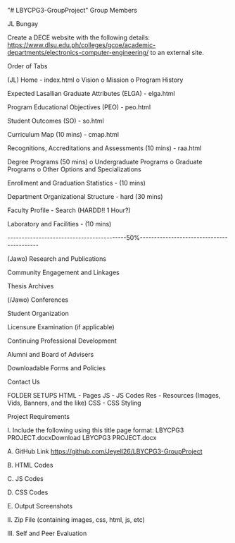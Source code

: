 "# LBYCPG3-GroupProject" 
Group Members

JL Bungay

Create a DECE website with the following details: 
https://www.dlsu.edu.ph/colleges/gcoe/academic-departments/electronics-computer-engineering/ 
to an external site.

Order of Tabs

(JL)
Home - index.html
o Vision
o Mission
o Program History


Expected Lasallian Graduate Attributes (ELGA) - elga.html

Program Educational Objectives (PEO) - peo.html

Student Outcomes (SO) - so.html

Curriculum Map (10 mins) - cmap.html

Recognitions, Accreditations and Assessments (10 mins)  - raa.html

Degree Programs (50 mins)
o Undergraduate Programs
o Graduate Programs
o Other Options and Specializations

Enrollment and Graduation Statistics - (10 mins)

Department Organizational Structure - hard (30 mins)

Faculty Profile - Search (HARDD!! 1 Hour?)
 
Laboratory and Facilities - (10 mins)

------------------------------------------50%------------------------------------------

(Jawo) Research and Publications

Community Engagement and Linkages

Thesis Archives

(/Jawo) Conferences

Student Organization

Licensure Examination (if applicable)

Continuing Professional Development

Alumni and Board of Advisers

Downloadable Forms and Policies

Contact Us

FOLDER SETUPS
HTML - Pages
JS - JS Codes
Res - Resources (Images, Vids, Banners, and the like)
CSS - CSS Styling

Project Requirements

I. Include the following using this title page format: LBYCPG3 PROJECT.docxDownload LBYCPG3 PROJECT.docx

A. GitHub Link
https://github.com/Jeyell26/LBYCPG3-GroupProject

B. HTML Codes

C. JS Codes

D. CSS Codes

E. Output Screenshots

 

II. Zip File (containing images, css, html, js, etc)

 

III. Self and Peer Evaluation


